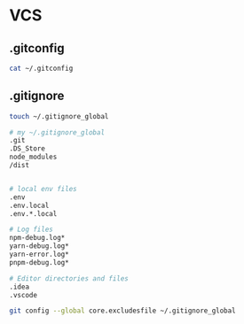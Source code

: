 # VCS

## .gitconfig

```bash
cat ~/.gitconfig
```

## .gitignore

```bash
touch ~/.gitignore_global
```

```bash
# my ~/.gitignore_global
.git
.DS_Store
node_modules
/dist


# local env files
.env
.env.local
.env.*.local

# Log files
npm-debug.log*
yarn-debug.log*
yarn-error.log*
pnpm-debug.log*

# Editor directories and files
.idea
.vscode
```

```bash
git config --global core.excludesfile ~/.gitignore_global
```
